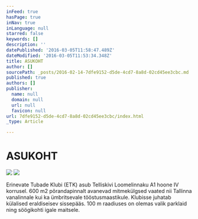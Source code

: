 ```yaml
---
inFeed: true
hasPage: true
inNav: true
inLanguage: null
starred: false
keywords: []
description: ''
datePublished: '2016-03-05T11:58:47.489Z'
dateModified: '2016-03-05T11:53:34.348Z'
title: ASUKOHT
author: []
sourcePath: _posts/2016-02-14-7dfe9152-d5de-4cd7-8a8d-02cd45ee3cbc.md
published: true
authors: []
publisher:
  name: null
  domain: null
  url: null
  favicon: null
url: 7dfe9152-d5de-4cd7-8a8d-02cd45ee3cbc/index.html
_type: Article

---
```

# ASUKOHT
![](https://the-grid-user-content.s3-us-west-2.amazonaws.com/d2ccf598-ee8c-4ae4-9a98-e424367c7178.jpg)
![](https://s3-us-west-2.amazonaws.com/the-grid-img/p/effce0486a3f456ec77fc706cb90038dc202b9b1.png)

Erinevate Tubade Klubi (ETK) asub Telliskivi Loomelinnaku A1 hoone IV korrusel. 600 m2 põrandapinnalt avanevad mitmekülgsed vaated nii Tallinna vanalinnale kui ka ümbritsevale tööstusmaastikule.
Klubisse juhatab külalised eraldiseisev sissepääs. 100 m raadiuses on olemas valik parklaid ning söögikohti igale maitsele.